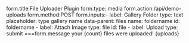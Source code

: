 form.title:File Uploader Plugin
form.type: media
form.action:/api/demo-uploads
form.method:POST
form.inputs:-
    label: Gallery Folder
    type: text
    placeholder: type gallery name
    data-parent: files
    name: foldername
    id: foldername
    -
    label: Attach Image
    type: file
    id: file
    -
    label: Upload
    type: submit
===form.message
your {count} files were uploaded! {uploads}
